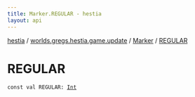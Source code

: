 ```yaml
---
title: Marker.REGULAR - hestia
layout: api
---
```


<div class='api-docs-breadcrumbs'><a href="../../index.html">hestia</a> / <a href="../index.html">worlds.gregs.hestia.game.update</a> / <a href="index.html">Marker</a> / <a href="./-r-e-g-u-l-a-r.html">REGULAR</a></div>

# REGULAR

<div class="signature"><code><span class="keyword">const</span> <span class="keyword">val </span><span class="identifier">REGULAR</span><span class="symbol">: </span><a href="https://kotlinlang.org/api/latest/jvm/stdlib/kotlin/-int/index.html"><span class="identifier">Int</span></a></code></div>

